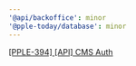```yaml
---
'@api/backoffice': minor
'@pple-today/database': minor
---
```


[[PPLE-394] [API] CMS Auth](https://linear.app/snts/issue/PPLE-394/api-cms-auth)
